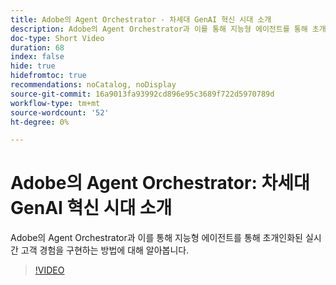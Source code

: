 ```yaml
---
title: Adobe의 Agent Orchestrator - 차세대 GenAI 혁신 시대 소개
description: Adobe의 Agent Orchestrator과 이를 통해 지능형 에이전트를 통해 초개인화된 실시간 고객 경험을 구현하는 방법에 대해 알아봅니다.
doc-type: Short Video
duration: 68
index: false
hide: true
hidefromtoc: true
recommendations: noCatalog, noDisplay
source-git-commit: 16a9013fa93992cd896e95c3689f722d5970789d
workflow-type: tm+mt
source-wordcount: '52'
ht-degree: 0%

---
```



# Adobe의 Agent Orchestrator: 차세대 GenAI 혁신 시대 소개

Adobe의 Agent Orchestrator과 이를 통해 지능형 에이전트를 통해 초개인화된 실시간 고객 경험을 구현하는 방법에 대해 알아봅니다.

<!-- 62_S653_3442539_67_introducing-adobes-agent-orchestrator-the-next-era-of-genai-innovation -->
>[!VIDEO](https://video.tv.adobe.com/v/3458307/?learn=on&enablevpops=true)
